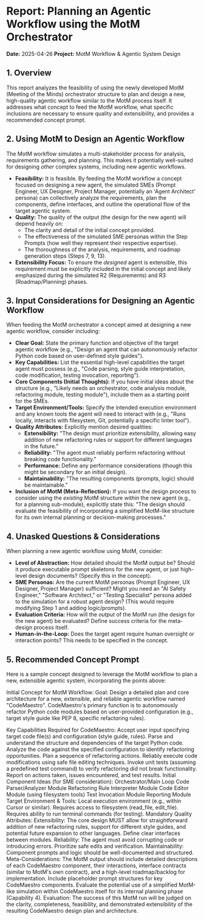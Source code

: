 # Report: Planning an Agentic Workflow using the MotM Orchestrator

**Date:** 2025-04-26
**Project:** MotM Workflow & Agentic System Design

## 1. Overview

This report analyzes the feasibility of using the newly developed MotM (Meeting of the Minds) orchestrator structure to plan and design a new, high-quality agentic workflow similar to the MotM process itself. It addresses what concept to feed the MotM workflow, what specific inclusions are necessary to ensure quality and extensibility, and provides a recommended concept prompt.

## 2. Using MotM to Design an Agentic Workflow

The MotM workflow simulates a multi-stakeholder process for analysis, requirements gathering, and planning. This makes it potentially well-suited for designing *other* complex systems, including new agentic workflows.

*   **Feasibility:** It is feasible. By feeding the MotM workflow a concept focused on designing a new agent, the simulated SMEs (Prompt Engineer, UX Designer, Project Manager, potentially an 'Agent Architect' persona) can collectively analyze the requirements, plan the components, define interfaces, and outline the operational flow of the target agentic system.
*   **Quality:** The quality of the output (the design for the new agent) will depend heavily on:
    *   The clarity and detail of the initial concept provided.
    *   The effectiveness of the simulated SME personas within the Step Prompts (how well they represent their respective expertise).
    *   The thoroughness of the analysis, requirements, and roadmap generation steps (Steps 7, 9, 13).
*   **Extensibility Focus:** To ensure the *designed* agent is extensible, this requirement must be explicitly included in the initial concept and likely emphasized during the simulated R2 (Requirements) and R3 (Roadmap/Planning) phases.

## 3. Input Considerations for Designing an Agentic Workflow

When feeding the MotM orchestrator a concept aimed at designing a new agentic workflow, consider including:

*   **Clear Goal:** State the primary function and objective of the target agentic workflow (e.g., "Design an agent that can autonomously refactor Python code based on user-defined style guides").
*   **Key Capabilities:** List the essential high-level capabilities the target agent must possess (e.g., "Code parsing, style guide interpretation, code modification, testing invocation, reporting").
*   **Core Components (Initial Thoughts):** If you have initial ideas about the structure (e.g., "Likely needs an orchestrator, code analysis module, refactoring module, testing module"), include them as a starting point for the SMEs.
*   **Target Environment/Tools:** Specify the intended execution environment and any known tools the agent will need to interact with (e.g., "Runs locally, interacts with filesystem, Git, potentially a specific linter tool").
*   **Quality Attributes:** Explicitly mention desired qualities:
    *   **Extensibility:** "The design must prioritize extensibility, allowing easy addition of new refactoring rules or support for different languages in the future."
    *   **Reliability:** "The agent must reliably perform refactoring without breaking code functionality."
    *   **Performance:** Define any performance considerations (though this might be secondary for an initial design).
    *   **Maintainability:** "The resulting components (prompts, logic) should be maintainable."
*   **Inclusion of MotM (Meta-Reflection):** If you want the design process to consider using the *existing* MotM structure *within* the new agent (e.g., for a planning sub-module), explicitly state this: "The design should evaluate the feasibility of incorporating a simplified MotM-like structure for its own internal planning or decision-making processes."

## 4. Unasked Questions & Considerations

When planning a new agentic workflow using MotM, consider:

*   **Level of Abstraction:** How detailed should the MotM output be? Should it produce executable prompt skeletons for the new agent, or just high-level design documents? (Specify this in the concept).
*   **SME Personas:** Are the current MotM personas (Prompt Engineer, UX Designer, Project Manager) sufficient? Might you need an "AI Safety Engineer," "Software Architect," or "Testing Specialist" persona added to the simulation for a robust agent design? (This would require modifying Step 1 and adding logic/prompts).
*   **Evaluation Criteria:** How will the *output* of the MotM run (the design for the new agent) be evaluated? Define success criteria for the meta-design process itself.
*   **Human-in-the-Loop:** Does the target agent require human oversight or interaction points? This needs to be specified in the concept.

## 5. Recommended Concept Prompt

Here is a sample concept designed to leverage the MotM workflow to plan a new, extensible agentic system, incorporating the points above:

Initial Concept for MotM Workflow:
Goal: Design a detailed plan and core architecture for a new, extensible, and reliable agentic workflow named "CodeMaestro". CodeMaestro's primary function is to autonomously refactor Python code modules based on user-provided configuration (e.g., target style guide like PEP 8, specific refactoring rules).

Key Capabilities Required for CodeMaestro:
Accept user input specifying target code file(s) and configuration (style guide, rules).
Parse and understand the structure and dependencies of the target Python code.
Analyze the code against the specified configuration to identify refactoring opportunities.
Plan a sequence of refactoring actions.
Reliably execute code modifications using safe file editing techniques.
Invoke unit tests (assuming a predefined test command) to verify refactoring did not break functionality.
Report on actions taken, issues encountered, and test results.
Initial Component Ideas (for SME consideration):
Orchestrator/Main Loop
Code Parser/Analyzer Module
Refactoring Rule Interpreter Module
Code Editor Module (using filesystem tools)
Test Invocation Module
Reporting Module
Target Environment & Tools:
Local execution environment (e.g., within Cursor or similar).
Requires access to filesystem (read_file, edit_file).
Requires ability to run terminal commands (for testing).
Mandatory Quality Attributes:
Extensibility: The core design MUST allow for straightforward addition of new refactoring rules, support for different style guides, and potential future expansion to other languages. Define clear interfaces between modules.
Reliability: The agent must avoid corrupting code or introducing errors. Prioritize safe edits and verification.
Maintainability: Component prompts and logic should be well-documented and structured.
Meta-Considerations:
The MotM output should include detailed descriptions of each CodeMaestro component, their interactions, interface contracts (similar to MotM's own contract), and a high-level roadmap/backlog for implementation. Include placeholder prompt structures for key CodeMaestro components.
Evaluate the potential use of a simplified MotM-like simulation within CodeMaestro itself for its internal planning phase (Capability 4).
Evaluation: The success of this MotM run will be judged on the clarity, completeness, feasibility, and demonstrated extensibility of the resulting CodeMaestro design plan and architecture.
